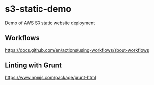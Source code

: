 # s3-static-demo
Demo of AWS S3 static website deployment

## Workflows

<https://docs.github.com/en/actions/using-workflows/about-workflows>

## Linting with Grunt

<https://www.npmjs.com/package/grunt-html>


